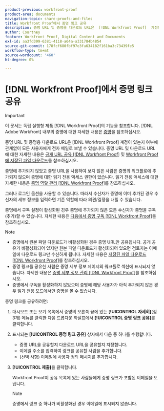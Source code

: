 ```yaml
---
product-previous: workfront-proof
product-area: documents
navigation-topic: share-proofs-and-files
title: Workfront Proof에서 증명 링크 공유
description: 증명 URL 및 증명용 다운로드 URL은  [!DNL Workfront Proof]  계정이 있는지 여부에 관계없이 누구에게나 전자 메일로 보낼 수 있습니다. 증명 URL 및 다운로드 URL에 대한 자세한 내용은 Workfront Proof에서 공개 URL 공유 및 Workfront Proof에 저장된 파일 다운로드 를 참조하십시오.
author: Courtney
feature: Workfront Proof, Digital Content and Documents
exl-id: aa3fd399-6381-4118-a64a-a331784b4854
source-git-commit: 178fcf680fbf97e3fa634182f161ba3c73439fe5
workflow-type: tm+mt
source-wordcount: '460'
ht-degree: 0%

---
```


# [!DNL Workfront Proof]에서 증명 링크 공유

>[!IMPORTANT]
>
>이 문서는 독립 실행형 제품 [!DNL Workfront Proof]의 기능을 참조합니다. [!DNL Adobe Workfront] 내부의 증명에 대한 자세한 내용은 [증명](../../../review-and-approve-work/proofing/proofing.md)을 참조하십시오.

증명 URL 및 증명용 다운로드 URL은 [!DNL Workfront Proof] 계정이 있는지 여부에 관계없이 모든 사용자에게 전자 메일로 보낼 수 있습니다. 증명 URL 및 다운로드 URL에 대한 자세한 내용은 [공개 URL 공유 [!DNL Workfront Proof]](../../../workfront-proof/wp-work-proofsfiles/share-proofs-and-files/share-public-url.md) 및 [Workfront Proof에 저장된 파일 다운로드](../../../workfront-proof/wp-work-proofsfiles/manage-your-work/download-files-stored.md)를 참조하십시오.

증명에 추가되지 않았고 증명 URL을 사용하여 보지 않은 사람은 증명의 워크플로에 추가되지 않으며 증명에 대한 읽기 전용 액세스 권한이 있습니다. 읽기 전용 액세스에 대한 자세한 내용은 [증명 역할 관리 [!DNL Workfront Proof]](../../../workfront-proof/wp-work-proofsfiles/share-proofs-and-files/manage-proof-roles.md)를 참조하십시오.

그러나 로그인 옵션을 사용할 수 있습니다. 따라서 수신자가 증명에 이미 추가된 경우 수신자의 세부 정보를 입력하면 기존 역할에 따라 의견/결정을 내릴 수 있습니다.

증명에서 구독 설정이 활성화된 경우 증명에 추가되지 않은 모든 수신자가 증명을 구독(추가)할 수 있습니다. 자세한 내용은 [다음에서 증명 구독 [!DNL Workfront Proof]](../../../workfront-proof/wp-work-proofsfiles/share-proofs-and-files/subscribe-to-proof.md)을 참조하십시오.

>[!NOTE]
>
>* 증명에서 원본 파일 다운로드가 비활성화된 경우 증명 URL만 공유됩니다. 공개 공유가 비활성화되어 있지만 원본 파일 다운로드가 활성화되어 있으면 검토자는 이메일에 다운로드 링크만 수신하게 됩니다. 자세한 내용은 [저장된 파일 다운로드 [!DNL Workfront Proof]](../../../workfront-proof/wp-work-proofsfiles/manage-your-work/download-files-stored.md)를 참조하십시오.
>* 증명 링크를 공유한 사람은 증명 세부 정보 페이지의 워크플로 섹션에 표시되지 않습니다. 자세한 내용은 [증명 세부 정보 관리 [!DNL Workfront Proof]](../../../workfront-proof/wp-work-proofsfiles/manage-your-work/manage-proof-details.md)를 참조하십시오.
>* 증명에서 구독을 활성화하지 않았으며 증명에 해당 사용자가 아직 추가되지 않은 경우 읽기 전용 모드에서만 증명을 볼 수 있습니다.
>



증명 링크를 공유하려면:

1. 대시보드 또는 보기 목록에서 증명의 오른쪽 끝에 있는 **[!UICONTROL 자세히]**(점 3개) 메뉴를 클릭한 다음 드롭다운 화살표에서 **[!UICONTROL 증명 링크 공유]**&#x200B;를 클릭합니다.

1. 표시되는 **[!UICONTROL 증명 링크 공유]** 상자에서 다음 중 하나를 수행합니다.

   * 증명 URL을 공유할지 다운로드 URL을 공유할지 지정합니다.
   * 이메일 주소를 입력하여 링크를 공유할 사람을 추가합니다.
   * (선택 사항) 이메일에 사용자 정의 메시지를 추가합니다.

1. **[!UICONTROL 제출]**&#x200B;을 클릭합니다.

   Workfront Proof이 공유 목록에 있는 사람들에게 증명 링크가 포함된 이메일을 보냅니다.

   >[!NOTE]
   >
   >증명에서 링크 중 하나가 비활성화된 경우 이메일에 표시되지 않습니다.
